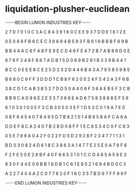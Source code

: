 # liquidation-plusher-euclidean

-----BEGIN LUMON INDUSTRIES KEY-----

2 7 D 7 0 1 0 C 3 A C 8 4 3 9 1 6 0 C E E 9 3 7 D D E 1 6 1 2 E

0 E 0 6 9 F B 6 C E C 3 6 6 9 4 B 5 9 3 F B 6 1 6 B B B F 6 9 B

B B 4 4 A C 6 F A 8 F E 9 E C D 4 6 F E 4 7 2 B 7 A B 8 6 D 0 E

6 7 6 F 3 4 9 F 8 6 7 A D B 1 5 D 0 6 9 B 2 9 1 B 3 2 9 B 4 4 1

B C C 0 E E E 8 C E 2 5 D 2 3 2 D 4 4 6 B A 3 A 7 9 5 8 5 9 8 5

B 6 8 0 C 9 F F 3 D D D 1 C B 8 F 6 2 0 0 2 4 F 5 4 2 A 3 F 6 B

3 8 C D 1 C A B 3 B 5 2 7 D D 5 0 A 4 0 6 F 3 6 A E B E F 3 C B

B B 9 C A D 8 6 E 2 E 3 3 7 3 6 6 E A D 6 7 5 8 3 8 8 8 E F 5 9

6 1 0 3 0 1 0 0 E F 3 C B 3 0 5 0 3 E F 1 D 5 3 C 0 1 9 A 7 E 0

0 8 F 6 4 5 4 0 7 8 4 9 5 D 7 B 8 2 1 0 1 4 B 6 5 8 A F C A 6 A

D D E F 8 C A 2 4 0 7 B 2 8 D 0 8 F F 1 5 C 8 5 3 4 C 0 F C 9 3

0 5 E 7 8 9 A 0 4 2 F 0 2 2 F D 5 D 2 9 2 8 F 2 3 4 7 7 1 1 3 1

B D 0 3 0 8 2 4 D 6 1 8 C 3 8 6 3 A 1 4 7 7 E 2 5 E 0 A 7 9 F 6

F 2 F E 5 0 E 2 8 B F 4 0 F 8 6 5 3 1 0 1 C C D 4 6 5 A 5 9 E 3

8 3 0 F 4 4 E 0 6 B B 1 6 D B 1 C 6 1 E 9 5 2 1 6 9 4 B D 0 C 5

A 2 2 7 4 0 4 A 2 C 0 7 7 8 2 0 F 1 6 C 3 5 7 B D 6 7 F F 9 9 F

-----END LUMON INDUSTRIES KEY-----
